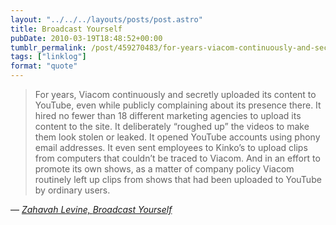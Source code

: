 ```yaml
---
layout: "../../../layouts/posts/post.astro"
title: Broadcast Yourself
pubDate: 2010-03-19T18:48:52+00:00
tumblr_permalink: /post/459270483/for-years-viacom-continuously-and-secretly
tags: ["linklog"]
format: "quote"
---
```


> For years, Viacom continuously and secretly uploaded its content to YouTube, even while publicly complaining about its presence there. It hired no fewer than 18 different marketing agencies to upload its content to the site. It deliberately &ldquo;roughed up&rdquo; the videos to make them look stolen or leaked. It opened YouTube accounts using phony email addresses. It even sent employees to Kinko&rsquo;s to upload clips from computers that couldn&rsquo;t be traced to Viacom. And in an effort to promote its own shows, as a matter of company policy Viacom routinely left up clips from shows that had been uploaded to YouTube by ordinary users.

— <cite>[Zahavah Levine, _Broadcast Yourself_](http://youtube-global.blogspot.com/2010/03/broadcast-yourself.html)</cite>
